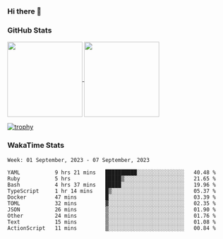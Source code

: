 ### Hi there 👋

### GitHub Stats

<a href="https://github.com/anuraghazra/github-readme-stats">
  <img align="center" height="170px" src="https://github-readme-stats.vercel.app/api/top-langs/?username=tksfjt1024&layout=compact&count_private=true&show_icons=true&show_icons=true&theme=graywhite" />
</a>
<a href="https://github.com/anuraghazra/github-readme-stats">
  <img align="center" height="170px" src="https://github-readme-stats.vercel.app/api?username=tksfjt1024&count_private=true&show_icons=true&show_icons=true&theme=graywhite" />
</a>

[![trophy](https://github-profile-trophy.vercel.app/?username=tksfjt1024)](https://github.com/ryo-ma/github-profile-trophy)

### WakaTime Stats

<!--START_SECTION:waka-->
```text
Week: 01 September, 2023 - 07 September, 2023

YAML           9 hrs 21 mins   ██████████░░░░░░░░░░░░░░░   40.48 % 
Ruby           5 hrs           █████▒░░░░░░░░░░░░░░░░░░░   21.65 % 
Bash           4 hrs 37 mins   █████░░░░░░░░░░░░░░░░░░░░   19.96 % 
TypeScript     1 hr 14 mins    █▒░░░░░░░░░░░░░░░░░░░░░░░   05.37 % 
Docker         47 mins         █░░░░░░░░░░░░░░░░░░░░░░░░   03.39 % 
TOML           32 mins         ▓░░░░░░░░░░░░░░░░░░░░░░░░   02.35 % 
JSON           26 mins         ▒░░░░░░░░░░░░░░░░░░░░░░░░   01.90 % 
Other          24 mins         ▒░░░░░░░░░░░░░░░░░░░░░░░░   01.76 % 
Text           15 mins         ▒░░░░░░░░░░░░░░░░░░░░░░░░   01.08 % 
ActionScript   11 mins         ▒░░░░░░░░░░░░░░░░░░░░░░░░   00.84 % 
```
<!--END_SECTION:waka-->
